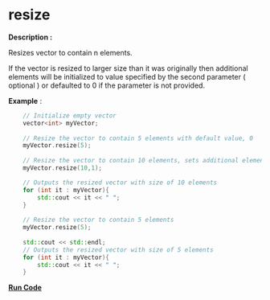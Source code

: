 # resize

**Description :** 

Resizes vector to contain n elements.

If the vector is resized to larger size than it was originally then additional elements will be initialized to value specified by the second parameter ( optional ) or defaulted to 0 if the parameter is not provided.

**Example** :

```cpp
    // Initialize empty vector
    vector<int> myVector; 
    
    // Resize the vector to contain 5 elements with default value, 0
    myVector.resize(5);
    
    // Resize the vector to contain 10 elements, sets additional elements value to 1
    myVector.resize(10,1);

    // Outputs the resized vector with size of 10 elements
    for (int it : myVector){
        std::cout << it << " ";
    }
    
    // Resize the vector to contain 5 elements
    myVector.resize(5);
    
    std::cout << std::endl;
    // Outputs the resized vector with size of 5 elements
    for (int it : myVector){
        std::cout << it << " ";
    }
```
**[Run Code](https://rextester.com/PTX81543)**
